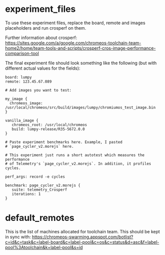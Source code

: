 # experiment_files

To use these experiment files, replace the board, remote and images
placeholders and run crosperf on them.

Further information about crosperf:
https://sites.google.com/a/google.com/chromeos-toolchain-team-home2/home/team-tools-and-scripts/crosperf-cros-image-performance-comparison-tool

The final experiment file should look something like the following (but with
different actual values for the fields):

```
board: lumpy
remote: 123.45.67.089

# Add images you want to test:

my_image {
  chromeos_image: /usr/local/chromeos/src/build/images/lumpy/chromiumos_test_image.bin
}

vanilla_image {
   chromeos_root: /usr/local/chromeos
   build: lumpy-release/R35-5672.0.0
}

# Paste experiment benchmarks here. Example, I pasted
# `page_cycler_v2.morejs` here.

# This experiment just runs a short autotest which measures the performance
# of Telemetry's `page_cycler_v2.morejs`. In addition, it profiles cycles.

perf_args: record -e cycles

benchmark: page_cycler_v2.morejs {
   suite: telemetry_Crosperf
   iterations: 1
}
```

# default_remotes

This is the list of machines allocated for toolchain team.
This should be kept in sync with:
https://chromeos-swarming.appspot.com/botlist?c=id&c=task&c=label-board&c=label-pool&c=os&c=status&d=asc&f=label-pool%3Atoolchain&k=label-pool&s=id
